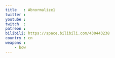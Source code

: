 ```yaml
---
title   : Abnormalize1
twitter :
youtube :
twitch  :
patreon :
bilibili: https://space.bilibili.com/430443238
country : cn
weapons :
    - bow
---
```


